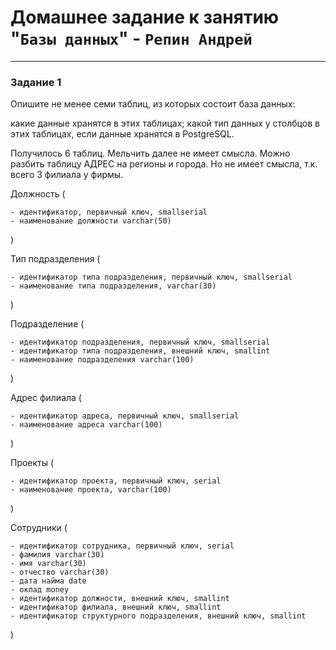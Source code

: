 # Домашнее задание к занятию "`Базы данных`" - `Репин Андрей`


---

### Задание 1
Опишите не менее семи таблиц, из которых состоит база данных:

какие данные хранятся в этих таблицах;
какой тип данных у столбцов в этих таблицах, если данные хранятся в PostgreSQL.

Получилось 6 таблиц. Мельчить далее не имеет смысла. Можно разбить таблицу АДРЕС на регионы и города. Но не имеет смысла, т.к. всего 3 филиала у фирмы.

Должность (

    - идентификатор, первичный ключ, smallserial
    - наименование должности varchar(50) 

)

Тип подразделения (

    - идентификатор типа подразделения, первичный ключ, smallserial   
    - наименование типа подразделения, varchar(30) 

)

Подразделение (

    - идентификатор подразделения, первичный ключ, smallserial
    - идентификатор типа подразделения, внешний ключ, smallint
    - наименование подразделения varchar(100)

)

Адрес филиала (

    - идентификатор адреса, первичный ключ, smallserial
    - наименование адреса varchar(100)

)

Проекты (

    - идентификатор проекта, первичный ключ, serial
    - наименование проекта, varchar(100)

)

Сотрудники (    

    - идентификатор сотрудника, первичный ключ, serial
    - фамилия varchar(30)
    - имя varchar(30)
    - отчество varchar(30)
    - дата найма date
    - оклад money
    - идентификатор должности, внешний ключ, smallint
    - идентификатор филиала, внешний ключ, smallint
    - идентификатор структурного подразделения, внешний ключ, smallint 

)